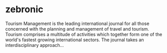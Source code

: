 # zebronic
Tourism Management is the leading international journal for all those concerned with the planning and management of travel and tourism.  Tourism comprises a multitude of activities which together form one of the world's fastest growing international sectors. The journal takes an interdisciplinary approach...
